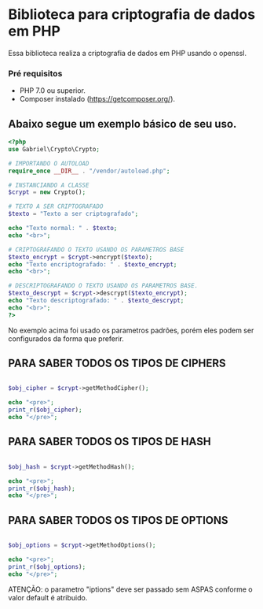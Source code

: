 # Biblioteca para criptografia de dados em PHP

Essa biblioteca realiza a criptografia de dados em PHP usando o openssl.

### Pré requisitos
- PHP 7.0 ou superior.
- Composer instalado (https://getcomposer.org/).

## Abaixo segue um exemplo básico de seu uso.
```php
<?php
use Gabriel\Crypto\Crypto;

# IMPORTANDO O AUTOLOAD
require_once __DIR__ . "/vendor/autoload.php";

# INSTANCIANDO A CLASSE
$crypt = new Crypto();

# TEXTO A SER CRIPTOGRAFADO
$texto = "Texto a ser criptografado";

echo "Texto normal: " . $texto;
echo "<br>";

# CRIPTOGRAFANDO O TEXTO USANDO OS PARAMETROS BASE
$texto_encrypt = $crypt->encrypt($texto);
echo "Texto encriptografado: " . $texto_encrypt;
echo "<br>";

# DESCRIPTOGRAFANDO O TEXTO USANDO OS PARAMETROS BASE.
$texto_descrypt = $crypt->descrypt($texto_encrypt);
echo "Texto descriptografado: " . $texto_descrypt;
echo "<br>";
?>
```
No exemplo acima foi usado os parametros padrões, porém eles podem ser configurados da forma que preferir.

## PARA SABER TODOS OS TIPOS DE CIPHERS
```php

$obj_cipher = $crypt->getMethodCipher();

echo "<pre>";
print_r($obj_cipher);
echo "</pre>";

```

## PARA SABER TODOS OS TIPOS DE HASH
```php

$obj_hash = $crypt->getMethodHash();

echo "<pre>";
print_r($obj_hash);
echo "</pre>";

```

## PARA SABER TODOS OS TIPOS DE OPTIONS
```php

$obj_options = $crypt->getMethodOptions();

echo "<pre>";
print_r($obj_options);
echo "</pre>";

```

ATENÇÃO: o parametro "iptions" deve ser passado sem ASPAS conforme o valor default é atribuido.

